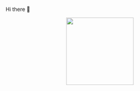 Hi there 👋

<div align="center">
  <a href="https://github.com/igorviniciuz">
  <img height="180em" src="https://github-readme-stats.vercel.app/api?username=igorviniciuz&show_icons=true&theme=dracula&include_all_commits=true&count_private=true"/>
</div>
